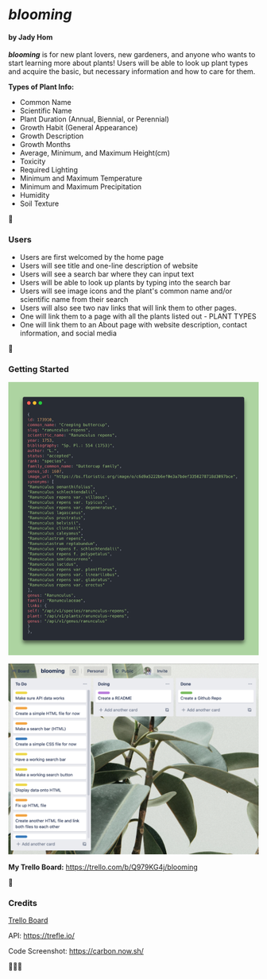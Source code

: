 # ***blooming***
#### by Jady Hom

***blooming*** is for new plant lovers, new gardeners, and anyone who wants to start learning more about plants! 
Users will be able to look up plant types and acquire the basic, but necessary information and how to care for them.

**Types of Plant Info:**
 * Common Name
 * Scientific Name
 * Plant Duration (Annual, Biennial, or Perennial)
 * Growth Habit (General Appearance)
 * Growth Description
 * Growth Months
 * Average, Minimum, and Maximum Height(cm)
 * Toxicity
 * Required Lighting
 * Minimum and Maximum Temperature
 * Minimum and Maximum Precipitation
 * Humidity
 * Soil Texture

</details>

:seedling:

### Users
* Users are first welcomed by the home page
* Users will see title and one-line description of website
* Users will see a search bar where they can input text
* Users will be able to look up plants by typing into the search bar
* Users will see image icons and the plant's common name and/or scientific name from their search
* Users will also see two nav links that will link them to other pages.
* One will link them to a page with all the plants listed out - PLANT TYPES
* One will link them to an About page with website description, contact information, and social media

:seedling:

### Getting Started

![a snippet of my API code block](api-data-snippet.png)


![a snippet of my Trello Board](jady-trelloboard.png)

**My Trello Board:** https://trello.com/b/Q979KG4j/blooming

:seedling:

### Credits
[Trello Board](https://trello.com)

API: https://trefle.io/

Code Screenshot: https://carbon.now.sh/

:seedling::seedling::seedling: